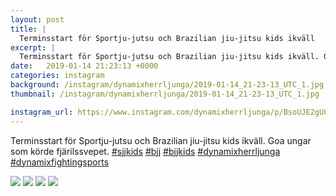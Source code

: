 ```yaml
---
layout: post
title: |
  Terminsstart för Sportju-jutsu och Brazilian jiu-jitsu kids ikväll
excerpt: |
  Terminsstart för Sportju-jutsu och Brazilian jiu-jitsu kids ikväll. Goa ungar som körde fjärilssvepet.     
date:   2019-01-14 21:23:13 +0000
categories: instagram
background: /instagram/dynamixherrljunga/2019-01-14_21-23-13_UTC_1.jpg
thumbnail: /instagram/dynamixherrljunga/2019-01-14_21-23-13_UTC_1.jpg

instagram_url: https://www.instagram.com/dynamixherrljunga/p/BsoUJE2gU6m
---
```

Terminsstart för Sportju-jutsu och Brazilian jiu-jitsu kids ikväll. Goa ungar som körde fjärilssvepet. [#sjjkids](https://www.instagram.com/explore/tags/sjjkids/) [#bjj](https://www.instagram.com/explore/tags/bjj/) [#bjjkids](https://www.instagram.com/explore/tags/bjjkids/) [#dynamixherrljunga](https://www.instagram.com/explore/tags/dynamixherrljunga/) [#dynamixfightingsports](https://www.instagram.com/explore/tags/dynamixfightingsports/)



<img src='/www-dynamix-herrljunga/instagram/dynamixherrljunga/2019-01-14_21-23-13_UTC_1.jpg' class='img-fluid' />


<img src='/www-dynamix-herrljunga/instagram/dynamixherrljunga/2019-01-14_21-23-13_UTC_2.jpg' class='img-fluid' />


<img src='/www-dynamix-herrljunga/instagram/dynamixherrljunga/2019-01-14_21-23-13_UTC_3.jpg' class='img-fluid' />


<img src='/www-dynamix-herrljunga/instagram/dynamixherrljunga/2019-01-14_21-23-13_UTC_4.jpg' class='img-fluid' />
